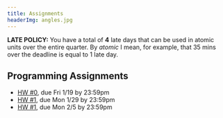 ```yaml
---
title: Assignments
headerImg: angles.jpg
---
```


**LATE POLICY:** You have a total of **4** late days that can be used in
atomic units over the entire quarter. By *atomic* I mean, for example, that
35 mins over the deadline is equal to 1 late day.

## Programming Assignments

- [HW #0][hw0-git], due Fri 1/19 by 23:59pm
- [HW #1][hw1-git], due Mon 1/29 by 23:59pm
- [HW #1][hw2-git], due Mon 2/5  by 23:59pm

<!--

## Sample Exam Questions

- [SHW #1](static/shw1.html),
  [SHW #2](static/shw2.html),
  [SHW #3](static/shw3.html),
  [SHW #4](static/shw4.html).
- [Sample 1](static/practice/sample-questions1-scala.txt),
  [Sample 2](static/practice/sample-questions2.html)
- [Midterm Wi 12](static/practice/midterm-wi12.pdf),
  [Midterm Sp 12](static/practice/midterm-sp12.pdf),
  [Midterm Sp 14](static/practice/midterm-sp14.pdf),
  [Midterm Sp 15](static/practice/midterm-sp15.pdf).
- [Final 05](static/practice/sample-final05.pdf),
  [Final 06](static/practice/sample-final06.pdf),
  [Final 07](static/practice/sample-final07.pdf),
  [Final W11](static/practice/final-wi11.pdf),
  [Final Fa 11](static/practice/final-fa11.pdf),
  [Final Fa 12](static/practice/final-fa12.pdf),
  [Final Sp 12](static/practice/final-sp12.pdf),
  [Final Sp 14](static/practice/final-sp14.pdf).
- [Partial Solution Key](homeworks/solutions.html)

-->

[hw0-git]: https://github.com/ucsd-cse131/00-warmup
[hw1-git]: https://github.com/ucsd-cse131/01-adder
[hw2-git]: https://github.com/ucsd-cse131/02-boa
[hw3-git]: https://github.com/ucsd-cse131/03-cobra
[hw4-git]: https://github.com/ucsd-cse131/04-diamondback
[hw5-git]: https://github.com/ucsd-cse131/05-egg-eater
[hw6-git]: https://github.com/ucsd-cse131/06-fer-de-lance
